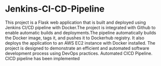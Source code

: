# Jenkins-CI-CD-Pipeline
This project is a Flask web application that is built and deployed using Jenkins CI/CD pipeline with Docker.The project is integrated with Github to enable automatic builds and deployments.The pipeline automatically builds the Docker image, tags it, and pushes it to Dockerhub registry. It also deploys the application to an AWS EC2 instance with Docker installed. The project is designed to demonstrate an efficient and automated software development process using DevOps practices.
Automated CICD Pipeline.
CICD pipeline has been implemented
